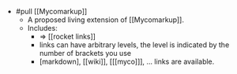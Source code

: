 - #pull [[Mycomarkup]]
  - A proposed living extension of [[Mycomarkup]].
  - Includes:
    - => [[rocket links]]
    - links can have arbitrary levels, the level is indicated by the number of brackets you use
    - [markdown], [[wiki]], [[[myco]]], … links are available.
